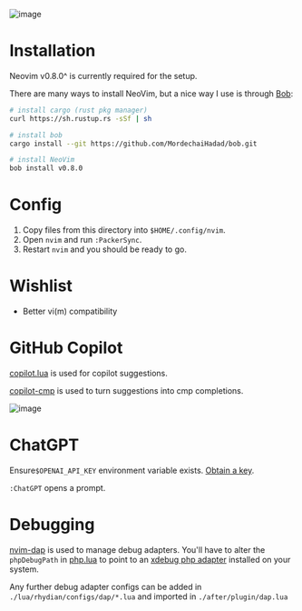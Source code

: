 ![image](https://user-images.githubusercontent.com/9198690/184665071-3a1e15be-6e77-4882-ba44-8cfc6e8a3442.png)


# Installation

Neovim v0.8.0^ is currently required for the setup.

There are many ways to install NeoVim, but a nice way I use is through [Bob](https://github.com/MordechaiHadad/bob.git):

```sh
# install cargo (rust pkg manager)
curl https://sh.rustup.rs -sSf | sh

# install bob
cargo install --git https://github.com/MordechaiHadad/bob.git

# install NeoVim
bob install v0.8.0
```

# Config

1. Copy files from this directory into `$HOME/.config/nvim`.
2. Open `nvim` and run `:PackerSync`.
3. Restart `nvim` and you should be ready to go.

# Wishlist

- Better vi(m) compatibility

# GitHub Copilot

[copilot.lua](https://github.com/zbirenbaum/copilot.lua) is used for copilot suggestions.

[copilot-cmp](https://github.com/zbirenbaum/copilot-cmp) is used to turn suggestions into cmp completions.

![image](https://user-images.githubusercontent.com/9198690/178099328-ea886b45-e071-40a4-8f27-5ee262b81ec0.png)

# ChatGPT

Ensure`$OPENAI_API_KEY` environment variable exists. [Obtain a key](https://beta.openai.com/account/api-keys).

`:ChatGPT` opens a prompt.

# Debugging

[nvim-dap](https://github.com/mfussenegger/nvim-dap) is used to manage debug adapters. You'll have to alter the `phpDebugPath` in [php.lua](./lua/rhydian/configs/dap/php.lua) to point to an [xdebug php adapter](https://github.com/xdebug/vscode-php-debug) installed on your system.

Any further debug adapter configs can be added in `./lua/rhydian/configs/dap/*.lua` and imported in `./after/plugin/dap.lua`
